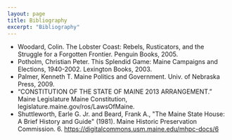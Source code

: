 ```yaml
---
layout: page
title: Bibliography
excerpt: "Bibliography"
---
```


+ Woodard, Colin. The Lobster Coast: Rebels, Rusticators, and the Struggle for a Forgotten Frontier. Penguin Books, 2005.
+ Potholm, Christian Peter. This Splendid Game: Maine Campaigns and Elections, 1940-2002. Lexington Books, 2003.
+ Palmer, Kenneth T. Maine Politics and Government. Univ. of Nebraska Press, 2009.
+ “CONSTITUTION OF THE STATE OF MAINE 2013 ARRANGEMENT.” Maine Legislature Maine Constitution, legislature.maine.gov/ros/LawsOfMaine.
+ Shuttleworth, Earle G. Jr. and Beard, Frank A., "The Maine State House: A Brief History and Guide" (1981). Maine Historic Preservation Commission. 6.
https://digitalcommons.usm.maine.edu/mhpc-docs/6





<!-- ### Footer

Last updated: June 2020 -->


